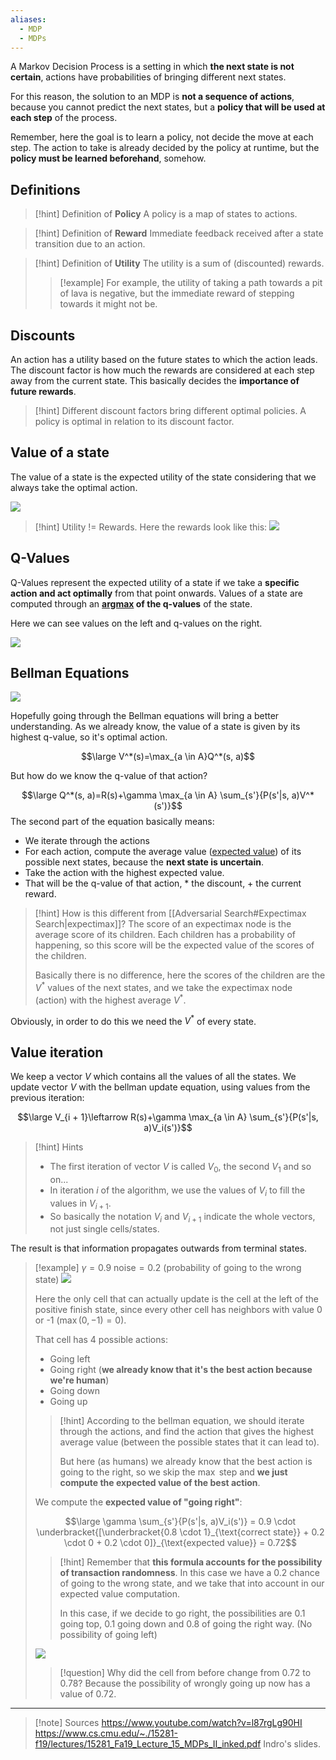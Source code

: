 ```yaml
---
aliases:
  - MDP
  - MDPs
---
```

A Markov Decision Process is a setting in which **the next state is not certain**, actions have probabilities of bringing different next states.

For this reason, the solution to an MDP is **not a sequence of actions**, because you cannot predict the next states, but a **policy that will be used at each step** of the process.

Remember, here the goal is to learn a policy, not decide the move at each step.
The action to take is already decided by the policy at runtime, but the **policy must be learned beforehand**, somehow.

## Definitions

> [!hint] Definition of **Policy**
> A policy is a map of states to actions.

> [!hint] Definition of **Reward**
> Immediate feedback received after a state transition due to an action.

> [!hint] Definition of **Utility**
> The utility is a sum of (discounted) rewards.
> 
> > [!example]
> > For example, the utility of taking a path towards a pit of lava is negative, but the immediate reward of stepping towards it might not be.
> 

## Discounts

An action has a utility based on the future states to which the action leads.
The discount factor is how much the rewards are considered at each step away from the current state.
This basically decides the **importance of future rewards**.

> [!hint]
> Different discount factors bring different optimal policies. A policy is optimal in relation to its discount factor.

## Value of a state

The value of a state is the expected utility of the state considering that we always take the optimal action.

![](../z_images/Pasted%20image%2020240603170908.png)

> [!hint]
> Utility != Rewards.
> Here the rewards look like this:
> ![](../z_images/Pasted%20image%2020240603165235.png)


## Q-Values

Q-Values represent the expected utility of a state if we take a **specific action and act optimally** from that point onwards. Values of a state are computed through an **[argmax](../Machine%20Learning/Multi-Class%20Classification.md) of the q-values** of the state.

Here we can see values on the left and q-values on the right.

![](../z_images/Pasted%20image%2020240604095123.png)


## Bellman Equations

![](../z_images/Pasted%20image%2020240604104238.png)

Hopefully going through the Bellman equations will bring a better understanding.
As we already know, the value of a state is given by its highest q-value, so it's optimal action.

$$\large V^*(s)=\max_{a \in A}Q^*(s, a)$$

But how do we know the q-value of that action?

$$\large Q^*(s, a)=R(s)+\gamma \max_{a \in A} \sum_{s'}{P(s'|s, a)V^*(s')}$$
The second part of the equation basically means:
- We iterate through the actions
- For each action, compute the average value ([expected value](../Statistics/Expected%20value.md)) of its possible next states, because the **next state is uncertain**.
- Take the action with the highest expected value.
- That will be the q-value of that action, * the discount, + the current reward.

> [!hint] How is this different from [[Adversarial Search#Expectimax Search|expectimax]]?
> The score of an expectimax node is the average score of its children. Each children has a probability of happening, so this score will be the expected value of the scores of the children.
> 
> Basically there is no difference, here the scores of the children are the $V^*$ values of the next states, and we take the expectimax node (action) with the highest average $V^*$.


Obviously, in order to do this we need the $V^*$ of every state.

## Value iteration

We keep a vector $V$ which contains all the values of all the states.
We update vector $V$ with the bellman update equation, using values from the previous iteration:

$$\large V_{i + 1}\leftarrow R(s)+\gamma \max_{a \in A} \sum_{s'}{P(s'|s, a)V_i(s')}$$

> [!hint] Hints
> - The first iteration of vector $V$ is called $V_0$, the second $V_1$ and so on...
> - In iteration $i$ of the algorithm, we use the values of $V_i$ to fill the values in $V_{i+1}$.
> - So basically the notation $V_i$ and $V_{i+1}$ indicate the whole vectors, not just single cells/states.


The result is that information propagates outwards from terminal states.

> [!example]
> $\gamma = 0.9$
> $\text{noise} = 0.2$ (probability of going to the wrong state)
> ![](../z_images/Pasted%20image%2020240604152401.png)
> 
> Here the only cell that can actually update is the cell at the left of the positive finish state, since every other cell has neighbors with value 0 or -1 ($\max(0, -1) = 0$).
> 
> That cell has 4 possible actions:
> - Going left
> - Going right (**we already know that it's the best action because we're human**)
> - Going down
> - Going up
>   
> > [!hint]
> According to the bellman equation, we should iterate through the actions, and find the action that gives the highest average value (between the possible states that it can lead to).
> > 
> > But here (as humans) we already know that the best action is going to the right, so we skip the $\max$ step and **we just compute the expected value of the best action**.
> 
> We compute the **expected value of "going right"**:
> 
> $$\large \gamma \sum_{s'}{P(s'|s, a)V_i(s')} = 0.9 \cdot \underbracket{[\underbracket{0.8 \cdot 1}_{\text{correct state}} + 0.2 \cdot 0 + 0.2 \cdot 0]}_{\text{expected value}} = 0.72$$
> 
> > [!hint]
> > Remember that **this formula accounts for the possibility of transaction randomness**.
> > In this case we have a 0.2 chance of going to the wrong state, and we take that into account in our expected value computation.
> > 
> > In this case, if we decide to go right, the possibilities are 0.1 going top, 0.1 going down and 0.8 of going the right way. (No possibility of going left)
> 
> ![](../z_images/Pasted%20image%2020240604160207.png)
> 
> > [!question] 
> > Why did the cell from before change from 0.72 to 0.78?
> > Because the possibility of wrongly going up now has a value of 0.72.

---

 > [!note] Sources
>https://www.youtube.com/watch?v=l87rgLg90HI
>https://www.cs.cmu.edu/~./15281-f19/lectures/15281_Fa19_Lecture_15_MDPs_II_inked.pdf
>Indro's slides.
